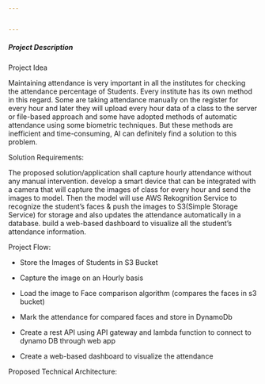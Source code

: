 ```yaml
---


---
```


<h5 id="project-description">Project Description</h5>
<p>Project Idea</p>
<p>Maintaining attendance is very important in all the institutes for checking the attendance percentage of Students. Every institute has its own method in this regard. Some are taking attendance manually on the register for every hour and later they will upload every hour data of a class to the server or file-based approach and some have adopted methods of automatic attendance using some biometric techniques. But these methods are inefficient and time-consuming, AI can definitely find a solution to this problem.</p>
<p>Solution Requirements:</p>
<p>The proposed solution/application shall capture hourly attendance without any manual intervention. develop a smart device that can be integrated with a camera that will capture the images of class for every hour and send the images to model. Then the model will use AWS Rekognition Service to recognize the student’s faces &amp; push the images to S3(Simple Storage Service) for storage and also updates the attendance automatically in a database. build a web-based dashboard to visualize all the student’s attendance information.</p>
<p>Project Flow:</p>
<ul>
<li>
<p>Store the Images of Students in S3 Bucket</p>
</li>
<li>
<p>Capture the image on an Hourly basis</p>
</li>
<li>
<p>Load the image to Face comparison algorithm (compares the faces in s3 bucket)</p>
</li>
<li>
<p>Mark the attendance for compared faces and store in DynamoDb</p>
</li>
<li>
<p>Create a rest API using API gateway and lambda function to connect to dynamo DB through web app</p>
</li>
<li>
<p>Create a web-based dashboard to visualize the attendance</p>
</li>
</ul>
<p>Proposed Technical Architecture:</p>
<p><img src="https://lh5.googleusercontent.com/8OS3zIk4gVwVgBsFPew1dLHP0QvDpHt1lRqElwLkMvMmo4fJvqRHD0DWsRYo-wL_rlfSP-aA9GHSVEVz-_GQNZDg7umJm-alAHNrJKi-_yZT9vAAZgMjgrAoR2jeJBN_4CGZvPI" alt=""></p>

